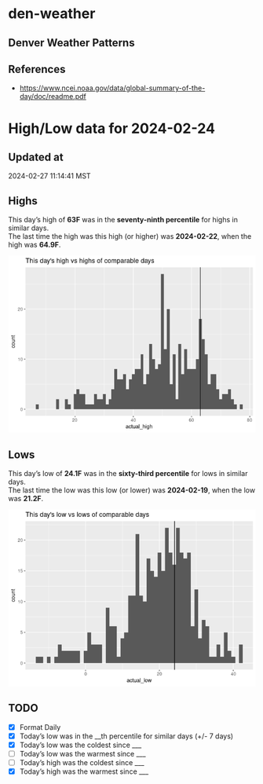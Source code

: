 

# den-weather

## Denver Weather Patterns

## References

- <https://www.ncei.noaa.gov/data/global-summary-of-the-day/doc/readme.pdf>

# High/Low data for 2024-02-24

## Updated at

2024-02-27 11:14:41 MST

## Highs

This day’s high of **63F** was in the **seventy-ninth percentile** for
highs in similar days.  
The last time the high was this high (or higher) was **2024-02-22**,
when the high was **64.9F**.

![](readme_files/figure-commonmark/unnamed-chunk-4-1.png)

## Lows

This day’s low of **24.1F** was in the **sixty-third percentile** for
lows in similar days.  
The last time the low was this low (or lower) was **2024-02-19**, when
the low was **21.2F**.

![](readme_files/figure-commonmark/unnamed-chunk-6-1.png)

## TODO

- [x] Format Daily
- [x] Today’s low was in the \_\_th percentile for similar days (+/- 7
  days)
- [x] Today’s low was the coldest since \_\_\_
- [ ] Today’s low was the warmest since \_\_\_
- [ ] Today’s high was the coldest since \_\_\_
- [x] Today’s high was the warmest since \_\_\_
